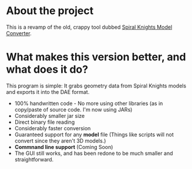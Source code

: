 # About the project
This is a revamp of the old, crappy tool dubbed [Spiral Knights Model Converter](https://github.com/XanTheDragon/Spiral-Knights-Model-Converter).

# What makes this version better, and what does it do? 

This program is simple: It grabs geometry data from Spiral Knights models and exports it into the DAE format.

* 100% handwritten code - No more using other libraries (as in copy/paste of source code. I'm now using JARs)
 * Considerably smaller jar size
* Direct binary file reading
 * Considerably faster conversion
 * Guaranteed support for any **model** file (Things like scripts will not convert since they aren't 3D models.)
* **Commnand line support** (Coming Soon)
* The GUI still works, and has been redone to be much smaller and straightforward.
